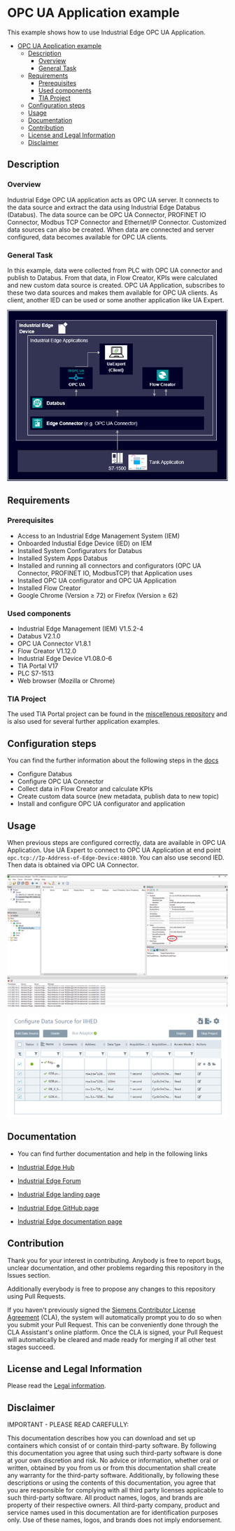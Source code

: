 # OPC UA Application example

This example shows how to use Industrial Edge OPC UA Application.

- [OPC UA Application example](#opc-ua-application-example)
  - [Description](#description)
    - [Overview](#overview)
    - [General Task](#general-task)
  - [Requirements](#requirements)
    - [Prerequisites](#prerequisites)
    - [Used components](#used-components)
    - [TIA Project](#tia-project)
  - [Configuration steps](#configuration-steps)
  - [Usage](#usage)
  - [Documentation](#documentation)
  - [Contribution](#contribution)
  - [License and Legal Information](#license-and-legal-information)
  - [Disclaimer](#Disclaimer)

## Description

### Overview

Industrial Edge OPC UA application acts as OPC UA server. It connects to the data source and extract the data using Industrial Edge Databus (Databus). The data source can be OPC UA Connector, PROFINET IO Connector, Modbus TCP Connector and Ethernet/IP Connector. Customized data sources can also be created. When data are connected and server configured, data becomes available for OPC UA clients.

### General Task

In this example, data were collected from PLC with OPC UA connector and publish to Databus. From that data, in Flow Creator, KPIs were calculated and new custom data source is created. OPC UA Application, subscribes to these two data sources and makes them available for OPC UA clients. As client, another IED can be used or some another application like UA Expert.

![OPCUAoverview.PNG](docs/graphics/OPCUAoverview.PNG)


## Requirements

### Prerequisites

- Access to an Industrial Edge Management System (IEM)
- Onboarded Industial Edge Device (IED) on IEM
- Installed System Configurators for Databus
- Installed System Apps Databus
- Installed and running all connectors and configurators (OPC UA Connector, PROFINET IO, ModbusTCP) that Application uses
- Installed OPC UA configurator and OPC UA Application
- Installed Flow Creator
- Google Chrome (Version ≥ 72) or Firefox (Version ≥ 62)

### Used components

- Industrial Edge Management (IEM) V1.5.2-4
- Databus V2.1.0
- OPC UA Connector V1.8.1
- Flow Creator V1.12.0
- Industrial Edge Device V1.08.0-6
- TIA Portal V17
- PLC S7-1513
- Web browser (Mozilla or Chrome)

### TIA Project

The used TIA Portal project can be found in the [miscellenous repository](https://github.com/industrial-edge/miscellaneous/tree/main/tank%20application) and is also used for several further application examples.

## Configuration steps

You can find the further information about the following steps in the [docs](docs/Installation.md)

- Configure Databus
- Configure OPC UA Connector
- Collect data in Flow Creator and calculate KPIs
- Create custom data source (new metadata, publish data to new topic)
- Install and configure OPC UA configurator and application

## Usage

When previous steps are configured correctly, data are available in OPC UA Application. Use UA Expert to connect to OPC UA Application at end point `opc.tcp://Ip-Address-of-Edge-Device:48010`. You can also use second IED. Then data is obtained via OPC UA Connector.

![UA_Expert.png](docs/graphics/UA_Expert.png)

![UA_Expert.png](docs/graphics/OPCUA_ADDTAGS.PNG)

## Documentation

- You can find further documentation and help in the following links

 - [Industrial Edge Hub]( https://iehub.eu1.edge.siemens.cloud/#/documentation)
 - [Industrial Edge Forum]( https://forum.mendix.com/link/space/industrial-edge)
 - [Industrial Edge landing page]( https://new.siemens.com/global/en/products/automation/topic-areas/industrial-edge/simatic-edge.html)
 - [Industrial Edge GitHub page]( https://github.com/industrial-edge)
 - [Industrial Edge documentation page]( https://docs.eu1.edge.siemens.cloud/index.html)

 
## Contribution

Thank you for your interest in contributing. Anybody is free to report bugs, unclear documentation, and other problems regarding this repository in the Issues section.

Additionally everybody is free to propose any changes to this repository using Pull Requests.

If you haven't previously signed the [Siemens Contributor License Agreement](https://cla-assistant.io/industrial-edge/) (CLA), the system will automatically prompt you to do so when you submit your Pull Request. This can be conveniently done through the CLA Assistant's online platform. Once the CLA is signed, your Pull Request will automatically be cleared and made ready for merging if all other test stages succeed.

 


## License and Legal Information

Please read the [Legal information](LICENSE.txt).

## Disclaimer

IMPORTANT - PLEASE READ CAREFULLY:

 

This documentation describes how you can download and set up containers which consist of or contain third-party software. By following this documentation you agree that using such third-party software is done at your own discretion and risk. No advice or information, whether oral or written, obtained by you from us or from this documentation shall create any warranty for the third-party software. Additionally, by following these descriptions or using the contents of this documentation, you agree that you are responsible for complying with all third party licenses applicable to such third-party software. All product names, logos, and brands are property of their respective owners. All third-party company, product and service names used in this documentation are for identification purposes only. Use of these names, logos, and brands does not imply endorsement.




